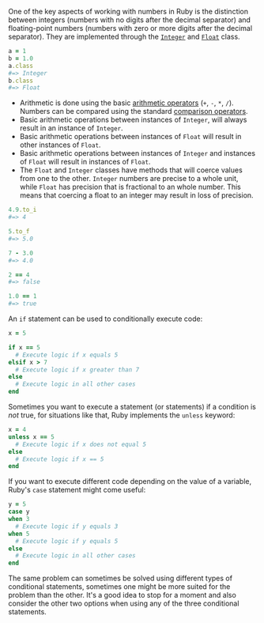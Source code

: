 One of the key aspects of working with numbers in Ruby is the distinction between integers (numbers with no digits after the decimal separator) and floating-point numbers (numbers with zero or more digits after the decimal separator).
They are implemented through the [`Integer`][integer-ruby] and [`Float`][float-ruby] class.

```ruby
a = 1
b = 1.0
a.class
#=> Integer
b.class
#=> Float
```

- Arithmetic is done using the basic [arithmetic operators][arithmetic-operators] (`+`, `-`, `*`, `/`). Numbers can be compared using the standard [comparison operators][comparison-operators].
- Basic arithmetic operations between instances of `Integer`, will always result in an instance of `Integer`.
- Basic arithmetic operations between instances of `Float` will result in other instances of `Float`.
- Basic arithmetic operations between instances of `Integer` and instances of `Float` will result in instances of `Float`.
- The `Float` and `Integer` classes have methods that will coerce values from one to the other. `Integer` numbers are precise to a whole unit, while `Float` has precision that is fractional to an whole number. This means that coercing a float to an integer may result in loss of precision.

```ruby
4.9.to_i
#=> 4

5.to_f
#=> 5.0

7 - 3.0
#=> 4.0

2 == 4
#=> false

1.0 == 1
#=> true
```

An `if` statement can be used to conditionally execute code:

```ruby
x = 5

if x == 5
  # Execute logic if x equals 5
elsif x > 7
  # Execute logic if x greater than 7
else
  # Execute logic in all other cases
end
```

Sometimes you want to execute a statement (or statements) if a condition is _not_ true, for situations like that, Ruby implements the `unless` keyword:

```ruby
x = 4
unless x == 5
  # Execute logic if x does not equal 5
else
  # Execute logic if x == 5
end
```

If you want to execute different code depending on the value of a variable, Ruby's `case` statement might come useful:

```ruby
y = 5
case y
when 3
  # Execute logic if y equals 3
when 5
  # Execute logic if y equals 5
else
  # Execute logic in all other cases
end
```

The same problem can sometimes be solved using different types of conditional statements, sometimes one might be more suited for the problem than the other. It's a good idea to stop for a moment and also consider the other two options when using any of the three conditional statements.

[arithmetic-operators]: https://www.tutorialspoint.com/ruby/ruby_operators.htm
[comparison-operators]: https://www.w3resource.com/ruby/ruby-comparison-operators.php
[if-else-unless]: https://www.w3resource.com/ruby/ruby-if-else-unless.php
[integer-ruby]: https://ruby-doc.org/core-2.7.1/Integer.html
[float-ruby]: https://ruby-doc.org/core-2.7.1/Float.html
